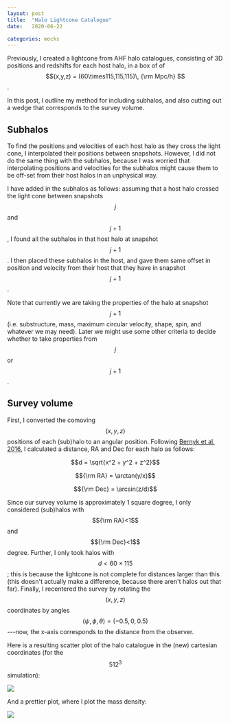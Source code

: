 ```yaml
---
layout: post
title:  "Halo Lightcone Catalogue"
date:   2020-06-22

categories: mocks
---
```



Previously, I created a lightcone from AHF halo catalogues, consisting of 3D positions and redshifts for each host halo, in a box of of $$(x,y,z) = (60\times115,115,115)\, {\rm Mpc/h} $$.

In this post, I outline my method for including subhalos, and also cutting out a wedge that corresponds to the survey volume.


## Subhalos

To find the positions and velocities of each host halo as they cross the light cone, I interpolated their positions between snapshots. However, I did not do the same thing with the subhalos, because I was worried that interpolating positions and velocities for the subhalos might cause them to be off-set from their host halos in an unphysical way.

I have added in the subhalos as follows: assuming that a host halo crossed the light cone between snapshots $$j$$ and $$j+ 1$$, I found all the subhalos in that host halo at snapshot $$j+1$$. I then placed these subhalos in the host, and gave them same offset in position and velocity from their host that they have in snapshot $$j+1$$.

Note that currently we are taking the properties of the halo at snapshot $$j+1$$ (i.e. substructure, mass, maximum circular velocity, shape, spin, and whatever we may need). Later we might use some other criteria to decide whether to take properties from $$j$$ or $$j+1$$.


## Survey volume


First, I converted the comoving $$(x,y,z)$$ positions of each (sub)halo to an angular position. Following <a href="https://ui.adsabs.harvard.edu/abs/2016ApJS..223....9B/abstract">Bernyk et al. 2016</a>, I calculated a distance, RA and Dec for each halo as follows:

$$d = \sqrt{x^2 + y^2 + z^2}$$

$${\rm RA} = \arctan(y/x)$$

$${\rm Dec} = \arcsin(z/d)$$

Since our survey volume is approximately 1 square degree, I only considered (sub)halos with $${\rm RA}<1$$ and $${\rm Dec}<1$$ degree. Further, I only took halos with $$d<60\times115$$; this is because the lightcone is not complete for distances larger than this (this doesn't actually make a difference, because there aren't halos out that far). Finally, I recentered the survey by rotating the $$(x,y,z)$$ coordinates by angles $$(\psi,\phi,\theta) = (-0.5,0,0.5)$$---now, the x-axis corresponds to the distance from the observer.

Here is a resulting scatter plot of the halo catalogue in the (new) cartesian coordinates (for the $$512^3$$ simulation):

<img src="{{ site.baseurl }}/assets/plots/20200622_HaloLightCone.png">

And a prettier plot, where I plot the mass density:

<img src="{{ site.baseurl }}/assets/plots/20200622_HaloLightCone2.png">
